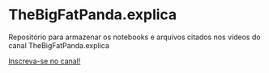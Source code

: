 # TheBigFatPanda.explica
Repositório para armazenar os notebooks e arquivos citados nos vídeos do canal TheBigFatPanda.explica 

[Inscreva-se no canal!](https://www.youtube.com/channel/UCrad2XlEFJ61or4gC_tyVCA) 
